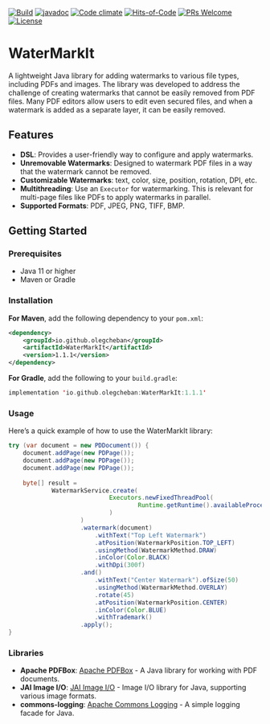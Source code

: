[![Build](https://github.com/OlegCheban/WaterMarkIt/actions/workflows/mvn.yml/badge.svg)](https://github.com/OlegCheban/WaterMarkIt/actions/workflows/mvn.yml)
[![javadoc](https://img.shields.io/badge/javadoc-1.1.1-brightgreen.svg)](https://javadoc.io/doc/io.github.olegcheban/WaterMarkIt/latest/index.html)
[![Code climate](https://api.codeclimate.com/v1/badges/0cd17315421a1bec3587/maintainability)](https://codeclimate.com/github/OlegCheban/WaterMarkIt/maintainability)
[![Hits-of-Code](https://hitsofcode.com/github/OlegCheban/WaterMarkIt?branch=master)](https://hitsofcode.com/github/OlegCheban/WaterMarkIt/view?branch=master)
[![PRs Welcome](https://img.shields.io/badge/PRs-welcome-brightgreen.svg?style=flat-square)](https://makeapullrequest.com)
[![License](https://img.shields.io/badge/license-MIT-green.svg)](https://github.com/OlegCheban/WaterMarkIt/blob/master/LICENSE)
# WaterMarkIt

A lightweight Java library for adding watermarks to various file types, including PDFs and images. The library was developed to address the challenge of creating watermarks that cannot be easily removed from PDF files. Many PDF editors allow users to edit even secured files, and when a watermark is added as a separate layer, it can be easily removed.

## Features

- **DSL**: Provides a user-friendly way to configure and apply watermarks.
- **Unremovable Watermarks**: Designed to watermark PDF files in a way that the watermark cannot be removed.
- **Customizable Watermarks**: text, color, size, position, rotation, DPI, etc.
- **Multithreading**: Use an `Executor` for watermarking. This is relevant for multi-page files like PDFs to apply watermarks in parallel.
- **Supported Formats**: PDF, JPEG, PNG, TIFF, BMP.

## Getting Started

### Prerequisites

- Java 11 or higher
- Maven or Gradle

### Installation

**For Maven**, add the following dependency to your `pom.xml`:

```xml
<dependency>
    <groupId>io.github.olegcheban</groupId>
    <artifactId>WaterMarkIt</artifactId>
    <version>1.1.1</version>
</dependency>
```

**For Gradle**, add the following to your `build.gradle`:
```kotlin
implementation 'io.github.olegcheban:WaterMarkIt:1.1.1'
```

### Usage

Here’s a quick example of how to use the WaterMarkIt library:

```java
try (var document = new PDDocument()) {
    document.addPage(new PDPage());
    document.addPage(new PDPage());
    document.addPage(new PDPage());
    
    byte[] result =
            WatermarkService.create(
                            Executors.newFixedThreadPool(
                                    Runtime.getRuntime().availableProcessors()
                            )
                    )
                    .watermark(document)
                        .withText("Top Left Watermark")
                        .atPosition(WatermarkPosition.TOP_LEFT)
                        .usingMethod(WatermarkMethod.DRAW)
                        .inColor(Color.BLACK)
                        .withDpi(300f)
                    .and()
                        .withText("Center Watermark").ofSize(50)
                        .usingMethod(WatermarkMethod.OVERLAY)
                        .rotate(45)
                        .atPosition(WatermarkPosition.CENTER)
                        .inColor(Color.BLUE)
                        .withTrademark()
                    .apply();
}
```
### Libraries
- **Apache PDFBox**: [Apache PDFBox](https://pdfbox.apache.org/) - A Java library for working with PDF documents.
- **JAI Image I/O**: [JAI Image I/O](https://github.com/jai-imageio/jai-imageio-core) - Image I/O library for Java, supporting various image formats.
- **commons-logging**: [Apache Commons Logging](https://commons.apache.org/proper/commons-logging/) - A simple logging facade for Java.